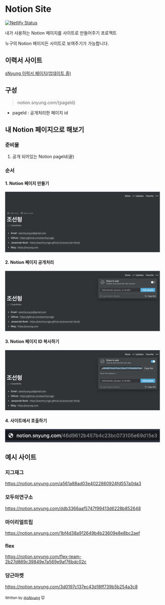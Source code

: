 # Notion Site

[![Netlify Status](https://api.netlify.com/api/v1/badges/dac5bcf3-5ab4-467d-a9cd-5a01a749e2a4/deploy-status)](https://app.netlify.com/sites/notion-snyung/deploys)

내가 사용하는 Notion 페이지를 사이트로 만들어주기 프로젝트

누구의 Notion 페이지든 사이트로 보여주기가 가능합니다.

## 이력서 사이트

[sNyung 이력서 페이지(업데이트 중)](https://notion.snyung.com/46d9612b457b4c23bc073105e69d15e3)

## 구성

> notion.snyung.com/{pageId}

- pageId : 공개처리한 페이지 id

## 내 Notion 페이지으로 해보기

### 준비물

1. 공개 되어있는 Notion pageId(끝)

### 순서

#### 1. Notion 페이지 만들기

![Notion 페이지 만들기](./img/step-1.png)

#### 2. Notion 페이지 공개처리

![Notion 페이지 공개처리](./img/step-2.png)

#### 3. Notion 페이지 ID 복사하기

![Notion 페이지 ID 복사하기](./img/step-3.png)

#### 4. 사이트에서 호출하기

![사이트에서 호출하기](./img/step-4.png)

## 예시 사이트

### 지그재그 

https://notion.snyung.com/a561a88ad03e4022860924fd557a0da3

### 모두의연구소 

https://notion.snyung.com/ddb3366aaf5747f99413d6228b852648

### 마이리얼트립

https://notion.snyung.com/1bf4d38a912649b4b23609e8e8bc2aef

### flex

https://notion.snyung.com/flex-team-2b27d869c39849e7a569e9af76bdc02c

### 당근마켓

https://notion.snyung.com/3d0197c137ec43d18ff739b5b254a3c8




<sub>Written by [@sNyung](https://github.com/SeonHyungJo) 🐭</sub>
